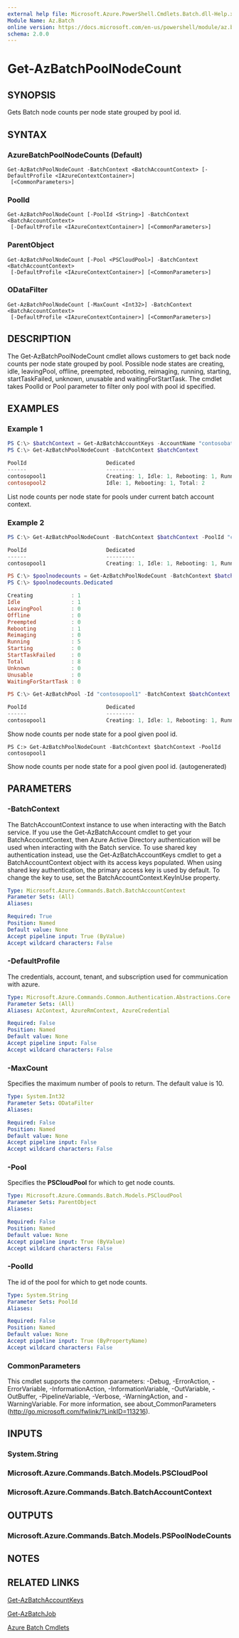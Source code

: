 ```yaml
---
external help file: Microsoft.Azure.PowerShell.Cmdlets.Batch.dll-Help.xml
Module Name: Az.Batch
online version: https://docs.microsoft.com/en-us/powershell/module/az.batch/get-azbatchpoolnodecount
schema: 2.0.0
---
```


# Get-AzBatchPoolNodeCount

## SYNOPSIS
Gets Batch node counts per node state grouped by pool id.

## SYNTAX

### AzureBatchPoolNodeCounts (Default)
```
Get-AzBatchPoolNodeCount -BatchContext <BatchAccountContext> [-DefaultProfile <IAzureContextContainer>]
 [<CommonParameters>]
```

### PoolId
```
Get-AzBatchPoolNodeCount [-PoolId <String>] -BatchContext <BatchAccountContext>
 [-DefaultProfile <IAzureContextContainer>] [<CommonParameters>]
```

### ParentObject
```
Get-AzBatchPoolNodeCount [-Pool <PSCloudPool>] -BatchContext <BatchAccountContext>
 [-DefaultProfile <IAzureContextContainer>] [<CommonParameters>]
```

### ODataFilter
```
Get-AzBatchPoolNodeCount [-MaxCount <Int32>] -BatchContext <BatchAccountContext>
 [-DefaultProfile <IAzureContextContainer>] [<CommonParameters>]
```

## DESCRIPTION
The Get-AzBatchPoolNodeCount cmdlet allows customers to get back node counts per node state grouped by pool. Possible node states are creating, idle, leavingPool, offline, preempted, rebooting, reimaging, running, starting, startTaskFailed, unknown, unusable and waitingForStartTask. The cmdlet takes PoolId or Pool parameter to filter only pool with pool id specified. 

## EXAMPLES

### Example 1

```powershell
PS C:\> $batchContext = Get-AzBatchAccountKeys -AccountName "contosobatch"
PS C:\> Get-AzBatchPoolNodeCount -BatchContext $batchContext

PoolId                         Dedicated                                                    LowPriority
------                         ---------                                                    -----------
contosopool1                   Creating: 1, Idle: 1, Rebooting: 1, Running: 5, Total: 8     Total: 0
contosopool2                   Idle: 1, Rebooting: 1, Total: 2                              Total: 0
```

List node counts per node state for pools under current batch account context.

### Example 2

```powershell
PS C:\> Get-AzBatchPoolNodeCount -BatchContext $batchContext -PoolId "contosopool1"

PoolId                         Dedicated                                                    LowPriority
------                         ---------                                                    -----------
contosopool1                   Creating: 1, Idle: 1, Rebooting: 1, Running: 5, Total: 8     Total: 0

PS C:\> $poolnodecounts = Get-AzBatchPoolNodeCount -BatchContext $batchContext -PoolId "contosopool1"
PS C:\> $poolnodecounts.Dedicated

Creating            : 1
Idle                : 1
LeavingPool         : 0
Offline             : 0
Preempted           : 0
Rebooting           : 1
Reimaging           : 0
Running             : 5
Starting            : 0
StartTaskFailed     : 0
Total               : 8
Unknown             : 0
Unusable            : 0
WaitingForStartTask : 0

PS C:\> Get-AzBatchPool -Id "contosopool1" -BatchContext $batchContext | Get-AzBatchPoolNodeCount -BatchContext $batchContext

PoolId                         Dedicated                                                    LowPriority
------                         ---------                                                    -----------
contosopool1                   Creating: 1, Idle: 1, Rebooting: 1, Running: 5, Total: 8     Total: 0
```

Show node counts per node state for a pool given pool id.

```
PS C:> Get-AzBatchPoolNodeCount -BatchContext $batchContext -PoolId contosopool1
```

Show node counts per node state for a pool given pool id. (autogenerated)

## PARAMETERS

### -BatchContext
The BatchAccountContext instance to use when interacting with the Batch service.
If you use the Get-AzBatchAccount cmdlet to get your BatchAccountContext, then Azure Active Directory authentication will be used when interacting with the Batch service.
To use shared key authentication instead, use the Get-AzBatchAccountKeys cmdlet to get a BatchAccountContext object with its access keys populated.
When using shared key authentication, the primary access key is used by default.
To change the key to use, set the BatchAccountContext.KeyInUse property.

```yaml
Type: Microsoft.Azure.Commands.Batch.BatchAccountContext
Parameter Sets: (All)
Aliases:

Required: True
Position: Named
Default value: None
Accept pipeline input: True (ByValue)
Accept wildcard characters: False
```

### -DefaultProfile
The credentials, account, tenant, and subscription used for communication with azure.

```yaml
Type: Microsoft.Azure.Commands.Common.Authentication.Abstractions.Core.IAzureContextContainer
Parameter Sets: (All)
Aliases: AzContext, AzureRmContext, AzureCredential

Required: False
Position: Named
Default value: None
Accept pipeline input: False
Accept wildcard characters: False
```

### -MaxCount
Specifies the maximum number of pools to return.
The default value is 10.

```yaml
Type: System.Int32
Parameter Sets: ODataFilter
Aliases:

Required: False
Position: Named
Default value: None
Accept pipeline input: False
Accept wildcard characters: False
```

### -Pool
Specifies the **PSCloudPool** for which to get node counts.

```yaml
Type: Microsoft.Azure.Commands.Batch.Models.PSCloudPool
Parameter Sets: ParentObject
Aliases:

Required: False
Position: Named
Default value: None
Accept pipeline input: True (ByValue)
Accept wildcard characters: False
```

### -PoolId
The id of the pool for which to get node counts.

```yaml
Type: System.String
Parameter Sets: PoolId
Aliases:

Required: False
Position: Named
Default value: None
Accept pipeline input: True (ByPropertyName)
Accept wildcard characters: False
```

### CommonParameters
This cmdlet supports the common parameters: -Debug, -ErrorAction, -ErrorVariable, -InformationAction, -InformationVariable, -OutVariable, -OutBuffer, -PipelineVariable, -Verbose, -WarningAction, and -WarningVariable. For more information, see about_CommonParameters (http://go.microsoft.com/fwlink/?LinkID=113216).

## INPUTS

### System.String

### Microsoft.Azure.Commands.Batch.Models.PSCloudPool

### Microsoft.Azure.Commands.Batch.BatchAccountContext

## OUTPUTS

### Microsoft.Azure.Commands.Batch.Models.PSPoolNodeCounts

## NOTES

## RELATED LINKS

[Get-AzBatchAccountKeys]()

[Get-AzBatchJob]()

[Azure Batch Cmdlets]()

